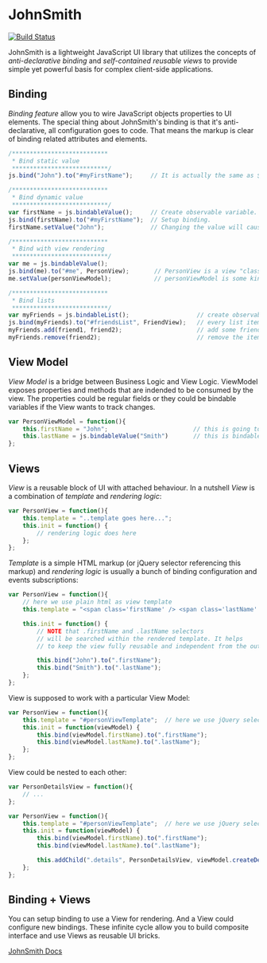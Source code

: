 JohnSmith
=========

[![Build Status](https://travis-ci.org/guryanovev/JohnSmith.png?branch=master)](https://travis-ci.org/guryanovev/JohnSmith)

JohnSmith is a lightweight JavaScript UI library that utilizes the concepts of _anti-declarative binding_ and
_self-contained reusable views_ to provide simple yet powerful basis for complex client-side applications.

Binding
-------

*Binding feature* allow you to wire JavaScript objects properties to UI elements. The special thing about JohnSmith's binding is
that it's anti-declarative, all configuration goes to code. That means the markup is clear of binding related attributes
and elements.

```javascript
/***************************
 * Bind static value
 ***************************/
js.bind("John").to("#myFirstName");     // It is actually the same as $("#myFirstName").text("John");

/***************************
 * Bind dynamic value
 ***************************/
var firstName = js.bindableValue();     // Create observable variable.
js.bind(firstName).to("#myFirstName");  // Setup binding.
firstName.setValue("John");             // Changing the value will cause corresponding UI changes.

/***************************
 * Bind with view rendering
 ***************************/
var me = js.bindableValue();
js.bind(me).to("#me", PersonView);       // PersonView is a view "class". Views described later
me.setValue(personViewModel);            // personViewModel is some kind of object with person data

/***************************
 * Bind lists
 ***************************/
var myFriends = js.bindableList();                   // create observable list
js.bind(myFriends).to("#friendsList", FriendView);   // every list item will be rendered using FriendView view
myFriends.add(friend1, friend2);                     // add some friends. JohnSmith will detect this and change the UI
myFriends.remove(friend2);                           // remove the item. Again JohnSmith will react on this change.
```

View Model
----------
*View Model* is a bridge between Business Logic and View Logic. ViewModel exposes properties and methods that are indended to be
 consumed by the view. The properties could be regular fields or they could be bindable variables if the View wants to track changes.

```javascript
var PersonViewModel = function(){
    this.firstName = "John";                        // this is going to be static
    this.lastName = js.bindableValue("Smith")       // this is bindable, so UI can track changes
};
```

Views
-----

*View* is a reusable block of UI with attached behaviour. In a nutshell *View* is a combination of _template_
and _rendering logic_:

```javascript
var PersonView = function(){
    this.template = "..template goes here...";
    this.init = function() {
        // rendering logic does here
    };
};
```

_Template_ is a simple HTML markup (or jQuery selector referencing this markup) and _rendering logic_ is usually a bunch of binding configuration
and events subscriptions:

```javascript
var PersonView = function(){
    // here we use plain html as view template
    this.template = "<span class='firstName' /> <span class='lastName' />";

    this.init = function() {
        // NOTE that .firstName and .lastName selectors
        // will be searched within the rendered template. It helps
        // to keep the view fully reusable and independent from the outside markup.

        this.bind("John").to(".firstName");
        this.bind("Smith").to(".lastName");
    };
};
```

View is supposed to work with a particular View Model:

```javascript
var PersonView = function(){
    this.template = "#personViewTemplate";  // here we use jQuery selector to reference template
    this.init = function(viewModel) {
        this.bind(viewModel.firstName).to(".firstName");
        this.bind(viewModel.lastName).to(".lastName");
    };
};
```

View could be nested to each other:

```javascript
var PersonDetailsView = function(){
    // ...
};

var PersonView = function(){
    this.template = "#personViewTemplate";  // here we use jQuery selector to reference template
    this.init = function(viewModel) {
        this.bind(viewModel.firstName).to(".firstName");
        this.bind(viewModel.lastName).to(".lastName");

        this.addChild(".details", PersonDetailsView, viewModel.createDetailsViewModel());
    };
};
```

Binding + Views
---------------

You can setup binding to use a View for rendering. And a View could configure new bindings. These infinite cycle allow you
to build composite interface and use Views as reusable UI bricks.



[JohnSmith Docs](http://john-smith-js.com/)

